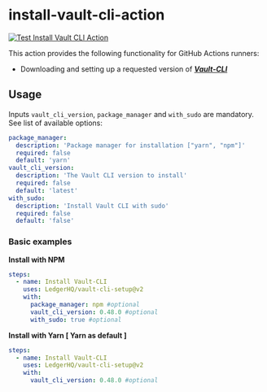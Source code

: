 # install-vault-cli-action

[![Test Install Vault CLI Action](https://github.com/LedgerHQ/vault-cli-setup/actions/workflows/main.yml/badge.svg)](https://github.com/LedgerHQ/vault-cli-setup/actions/workflows/main.yml)

This action provides the following functionality for GitHub Actions runners:

- Downloading and setting up a requested version of ***[Vault-CLI](https://www.npmjs.com/package/@ledgerhq/vault-cli)***

## Usage

Inputs `vault_cli_version`, `package_manager` and `with_sudo` are mandatory.
See list of available options:

```yaml
package_manager:
  description: 'Package manager for installation ["yarn", "npm"]'
  required: false
  default: 'yarn'
vault_cli_version:
  description: 'The Vault CLI version to install'
  required: false
  default: 'latest'
with_sudo:
  description: 'Install Vault CLI with sudo'
  required: false
  default: 'false'
```

### Basic examples

**Install with NPM**

```yaml
steps:
  - name: Install Vault-CLI
    uses: LedgerHQ/vault-cli-setup@v2
    with:
      package_manager: npm #optional
      vault_cli_version: 0.48.0 #optional
      with_sudo: true #optional
```

**Install with Yarn [ Yarn as default ]**

```yaml
steps:
  - name: Install Vault-CLI
    uses: LedgerHQ/vault-cli-setup@v2
    with:
      vault_cli_version: 0.48.0 #optional
```
